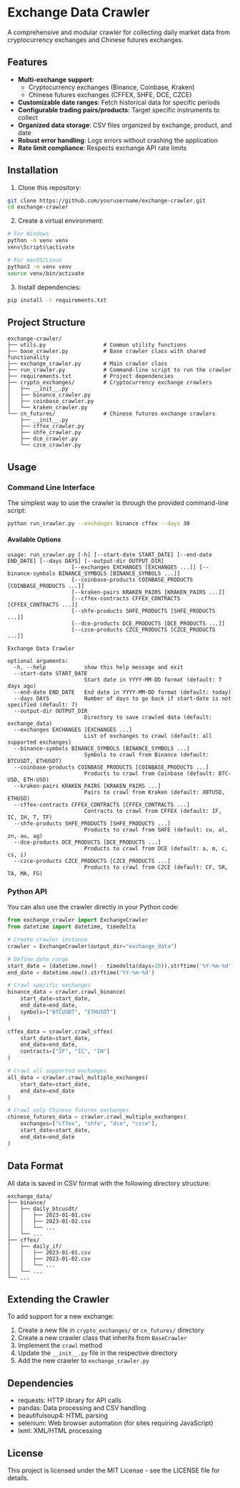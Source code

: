 # Exchange Data Crawler

A comprehensive and modular crawler for collecting daily market data from cryptocurrency exchanges and Chinese futures exchanges.

## Features

- **Multi-exchange support**: 
  - Cryptocurrency exchanges (Binance, Coinbase, Kraken)
  - Chinese futures exchanges (CFFEX, SHFE, DCE, CZCE)
- **Customizable date ranges**: Fetch historical data for specific periods
- **Configurable trading pairs/products**: Target specific instruments to collect
- **Organized data storage**: CSV files organized by exchange, product, and date
- **Robust error handling**: Logs errors without crashing the application
- **Rate limit compliance**: Respects exchange API rate limits

## Installation

1. Clone this repository:
```bash
git clone https://github.com/yourusername/exchange-crawler.git
cd exchange-crawler
```

2. Create a virtual environment:
```bash
# For Windows
python -m venv venv
venv\Scripts\activate

# For macOS/Linux
python3 -m venv venv
source venv/bin/activate
```

3. Install dependencies:
```bash
pip install -r requirements.txt
```

## Project Structure

```
exchange-crawler/
├── utils.py                  # Common utility functions
├── base_crawler.py           # Base crawler class with shared functionality
├── exchange_crawler.py       # Main crawler class
├── run_crawler.py            # Command-line script to run the crawler
├── requirements.txt          # Project dependencies
├── crypto_exchanges/         # Cryptocurrency exchange crawlers
│   ├── __init__.py
│   ├── binance_crawler.py
│   ├── coinbase_crawler.py
│   └── kraken_crawler.py
└── cn_futures/               # Chinese futures exchange crawlers
    ├── __init__.py
    ├── cffex_crawler.py
    ├── shfe_crawler.py
    ├── dce_crawler.py
    └── czce_crawler.py
```

## Usage

### Command Line Interface

The simplest way to use the crawler is through the provided command-line script:

```bash
python run_crawler.py --exchanges binance cffex --days 30
```

#### Available Options

```
usage: run_crawler.py [-h] [--start-date START_DATE] [--end-date END_DATE] [--days DAYS] [--output-dir OUTPUT_DIR]
                    [--exchanges EXCHANGES [EXCHANGES ...]] [--binance-symbols BINANCE_SYMBOLS [BINANCE_SYMBOLS ...]]
                    [--coinbase-products COINBASE_PRODUCTS [COINBASE_PRODUCTS ...]]
                    [--kraken-pairs KRAKEN_PAIRS [KRAKEN_PAIRS ...]]
                    [--cffex-contracts CFFEX_CONTRACTS [CFFEX_CONTRACTS ...]]
                    [--shfe-products SHFE_PRODUCTS [SHFE_PRODUCTS ...]]
                    [--dce-products DCE_PRODUCTS [DCE_PRODUCTS ...]]
                    [--czce-products CZCE_PRODUCTS [CZCE_PRODUCTS ...]]

Exchange Data Crawler

optional arguments:
  -h, --help            show this help message and exit
  --start-date START_DATE
                        Start date in YYYY-MM-DD format (default: 7 days ago)
  --end-date END_DATE   End date in YYYY-MM-DD format (default: today)
  --days DAYS           Number of days to go back if start-date is not specified (default: 7)
  --output-dir OUTPUT_DIR
                        Directory to save crawled data (default: exchange_data)
  --exchanges EXCHANGES [EXCHANGES ...]
                        List of exchanges to crawl (default: all supported exchanges)
  --binance-symbols BINANCE_SYMBOLS [BINANCE_SYMBOLS ...]
                        Symbols to crawl from Binance (default: BTCUSDT, ETHUSDT)
  --coinbase-products COINBASE_PRODUCTS [COINBASE_PRODUCTS ...]
                        Products to crawl from Coinbase (default: BTC-USD, ETH-USD)
  --kraken-pairs KRAKEN_PAIRS [KRAKEN_PAIRS ...]
                        Pairs to crawl from Kraken (default: XBTUSD, ETHUSD)
  --cffex-contracts CFFEX_CONTRACTS [CFFEX_CONTRACTS ...]
                        Contracts to crawl from CFFEX (default: IF, IC, IH, T, TF)
  --shfe-products SHFE_PRODUCTS [SHFE_PRODUCTS ...]
                        Products to crawl from SHFE (default: cu, al, zn, au, ag)
  --dce-products DCE_PRODUCTS [DCE_PRODUCTS ...]
                        Products to crawl from DCE (default: a, m, c, cs, i)
  --czce-products CZCE_PRODUCTS [CZCE_PRODUCTS ...]
                        Products to crawl from CZCE (default: CF, SR, TA, MA, FG)
```

### Python API

You can also use the crawler directly in your Python code:

```python
from exchange_crawler import ExchangeCrawler
from datetime import datetime, timedelta

# Create crawler instance
crawler = ExchangeCrawler(output_dir="exchange_data")

# Define date range
start_date = (datetime.now() - timedelta(days=30)).strftime('%Y-%m-%d')
end_date = datetime.now().strftime('%Y-%m-%d')

# Crawl specific exchanges
binance_data = crawler.crawl_binance(
    start_date=start_date,
    end_date=end_date,
    symbols=["BTCUSDT", "ETHUSDT"]
)

cffex_data = crawler.crawl_cffex(
    start_date=start_date,
    end_date=end_date,
    contracts=["IF", "IC", "IH"]
)

# Crawl all supported exchanges
all_data = crawler.crawl_multiple_exchanges(
    start_date=start_date,
    end_date=end_date
)

# Crawl only Chinese futures exchanges
chinese_futures_data = crawler.crawl_multiple_exchanges(
    exchanges=["cffex", "shfe", "dce", "czce"],
    start_date=start_date,
    end_date=end_date
)
```

## Data Format

All data is saved in CSV format with the following directory structure:

```
exchange_data/
├── binance/
│   ├── daily_btcusdt/
│   │   ├── 2023-01-01.csv
│   │   ├── 2023-01-02.csv
│   │   └── ...
│   └── ...
├── cffex/
│   ├── daily_if/
│   │   ├── 2023-01-01.csv
│   │   ├── 2023-01-02.csv
│   │   └── ...
│   └── ...
└── ...
```

## Extending the Crawler

To add support for a new exchange:

1. Create a new file in `crypto_exchanges/` or `cn_futures/` directory
2. Create a new crawler class that inherits from `BaseCrawler`
3. Implement the `crawl` method
4. Update the `__init__.py` file in the respective directory
5. Add the new crawler to `exchange_crawler.py`

## Dependencies

- requests: HTTP library for API calls
- pandas: Data processing and CSV handling
- beautifulsoup4: HTML parsing
- selenium: Web browser automation (for sites requiring JavaScript)
- lxml: XML/HTML processing

## License

This project is licensed under the MIT License - see the LICENSE file for details.
